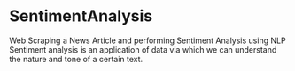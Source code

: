 # SentimentAnalysis
Web Scraping a News Article and performing Sentiment Analysis using NLP
Sentiment analysis is an application of data via which we can understand the nature and tone of a certain text.
